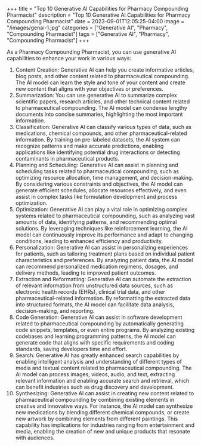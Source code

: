 +++
title = "Top 10 Generative AI Capabilities for Pharmacy Compounding Pharmacist"
description = "Top 10 Generative AI Capabilities for Pharmacy Compounding Pharmacist"
date = 2023-09-01T12:05:25-04:00
image = "/images/genai-1.jpg"
categories = ["Generative AI", "Pharmacy", "Compounding Pharmacist"]
tags = ["Generative AI", "Pharmacy", "Compounding Pharmacist"]
+++

As a Pharmacy Compounding Pharmacist, you can use generative AI capabilities to enhance your work in various ways:

1. Content Creation: Generative AI can help you create informative articles, blog posts, and other content related to pharmaceutical compounding. The AI model can learn the style and tone of your content and create new content that aligns with your objectives or preferences.
2. Summarization: You can use generative AI to summarize complex scientific papers, research articles, and other technical content related to pharmaceutical compounding. The AI model can condense lengthy documents into concise summaries, highlighting the most important information.
3. Classification: Generative AI can classify various types of data, such as medications, chemical compounds, and other pharmaceutical-related information. By training on pre-labeled datasets, the AI system can recognize patterns and make accurate predictions, enabling applications like identifying potential drug interactions or detecting contaminants in pharmaceutical products.
4. Planning and Scheduling: Generative AI can assist in planning and scheduling tasks related to pharmaceutical compounding, such as optimizing resource allocation, time management, and decision-making. By considering various constraints and objectives, the AI model can generate efficient schedules, allocate resources effectively, and even assist in complex tasks like formulation development and process optimization.
5. Optimization: Generative AI can play a vital role in optimizing complex systems related to pharmaceutical compounding, such as analyzing vast amounts of data, identifying patterns, and recommending optimal solutions. By leveraging techniques like reinforcement learning, the AI model can continuously improve its performance and adapt to changing conditions, leading to enhanced efficiency and productivity.
6. Personalization: Generative AI can assist in personalizing experiences for patients, such as tailoring treatment plans based on individual patient characteristics and preferences. By analyzing patient data, the AI model can recommend personalized medication regimens, dosages, and delivery methods, leading to improved patient outcomes.
7. Extraction and Reformatting: Generative AI can automate the extraction of relevant information from unstructured data sources, such as electronic health records (EHRs), clinical trial data, and other pharmaceutical-related information. By reformatting the extracted data into structured formats, the AI model can facilitate data analysis, decision-making, and reporting.
8. Code Generation: Generative AI can assist in software development related to pharmaceutical compounding by automatically generating code snippets, templates, or even entire programs. By analyzing existing codebases and learning programming patterns, the AI model can generate code that aligns with specific requirements and coding standards, saving developers time and effort.
9. Search: Generative AI has greatly enhanced search capabilities by enabling intelligent analysis and understanding of different types of media and textual content related to pharmaceutical compounding. The AI model can process images, videos, audio, and text, extracting relevant information and enabling accurate search and retrieval, which can benefit industries such as drug discovery and development.
10. Synthesizing: Generative AI can assist in creating new content related to pharmaceutical compounding by combining existing elements in creative and innovative ways. For instance, the AI model can synthesize new medications by blending different chemical compounds, or create new artwork by combining elements from different paintings. This capability has implications for industries ranging from entertainment and media, enabling the creation of new and unique products that resonate with audiences.